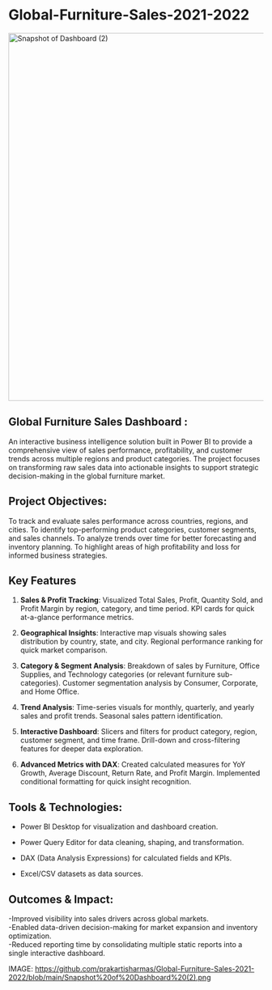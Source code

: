 # Global-Furniture-Sales-2021-2022

<img width="1296" height="727" alt="Snapshot of Dashboard (2)" src="https://github.com/user-attachments/assets/02f8a430-14e1-489a-b01f-f634dbf8ae62" />



## Global Furniture Sales Dashboard :
An interactive business intelligence solution built in Power BI to provide a comprehensive view of sales performance, profitability, and customer trends across multiple regions and product categories. The project focuses on transforming raw sales data into actionable insights to support strategic decision-making in the global furniture market.

## Project Objectives:
To track and evaluate sales performance across countries, regions, and cities.
To identify top-performing product categories, customer segments, and sales channels.
To analyze trends over time for better forecasting and inventory planning.
To highlight areas of high profitability and loss for informed business strategies.

 ## Key Features
 
1. **Sales & Profit Tracking**:
Visualized Total Sales, Profit, Quantity Sold, and Profit Margin by region, category, and time period.
KPI cards for quick at-a-glance performance metrics.

2. **Geographical Insights**:
Interactive map visuals showing sales distribution by country, state, and city.
Regional performance ranking for quick market comparison.

3. **Category & Segment Analysis**:
Breakdown of sales by Furniture, Office Supplies, and Technology categories (or relevant furniture sub-categories).
Customer segmentation analysis by Consumer, Corporate, and Home Office.

4. **Trend Analysis**:
Time-series visuals for monthly, quarterly, and yearly sales and profit trends.
Seasonal sales pattern identification.

5. **Interactive Dashboard**:
Slicers and filters for product category, region, customer segment, and time frame.
Drill-down and cross-filtering features for deeper data exploration.

6. **Advanced Metrics with DAX**:
Created calculated measures for YoY Growth, Average Discount, Return Rate, and Profit Margin.
Implemented conditional formatting for quick insight recognition.

## Tools & Technologies:

- Power BI Desktop for visualization and dashboard creation.

- Power Query Editor for data cleaning, shaping, and transformation.

- DAX (Data Analysis Expressions) for calculated fields and KPIs.

- Excel/CSV datasets as data sources.

## Outcomes & Impact:

-Improved visibility into sales drivers across global markets.  
-Enabled data-driven decision-making for market expansion and inventory optimization.  
-Reduced reporting time by consolidating multiple static reports into a single interactive dashboard.

IMAGE: https://github.com/prakartisharmas/Global-Furniture-Sales-2021-2022/blob/main/Snapshot%20of%20Dashboard%20(2).png

